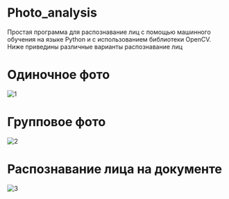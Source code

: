 # Photo_analysis
Простая программа для распознавание лиц с помощью машинного обучения на языке Python и с использованием библиотеки OpenCV.<br />
Ниже приведины различные варианты распознавание лиц <br />
# Одиночное фото<br />
![1](https://user-images.githubusercontent.com/103204349/194919907-3c32a8b2-af4e-4677-8ad8-56d3220fd54b.jpg)<br />
# Групповое фото <br />
![2](https://user-images.githubusercontent.com/103204349/194920125-b741f9d6-1c48-4559-af49-23e9fedc1a00.jpg)<br />
# Распознавание лица на документе<br />
![3](https://user-images.githubusercontent.com/103204349/194920155-142c01f5-d222-47d9-88b1-3505f7a77352.jpg)
